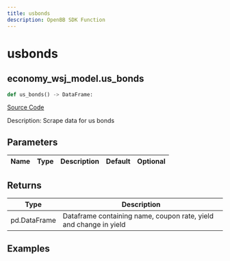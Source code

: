 ```yaml
---
title: usbonds
description: OpenBB SDK Function
---
```


# usbonds

## economy_wsj_model.us_bonds

```python title='openbb_terminal/economy/wsj_model.py'
def us_bonds() -> DataFrame:
```
[Source Code](https://github.com/OpenBB-finance/OpenBBTerminal/tree/main/openbb_terminal/economy/wsj_model.py#L151)

Description: Scrape data for us bonds

## Parameters

| Name | Type | Description | Default | Optional |
| ---- | ---- | ----------- | ------- | -------- |

## Returns

| Type | Description |
| ---- | ----------- |
| pd.DataFrame | Dataframe containing name, coupon rate, yield and change in yield |

## Examples


